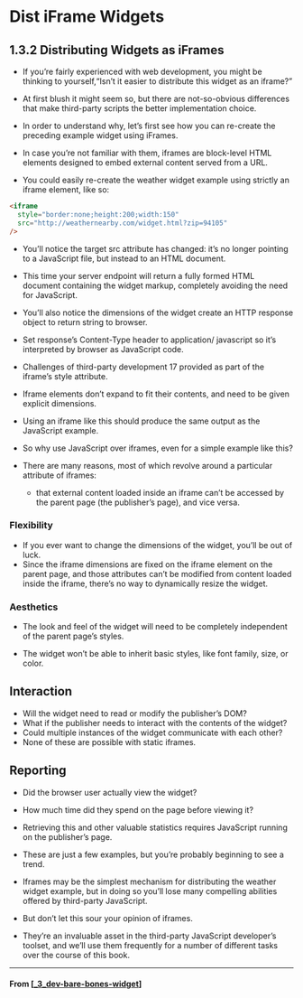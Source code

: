 # Dist iFrame Widgets

## **1.3.2 Distributing Widgets as iFrames**

- If you’re fairly experienced with web development, you might be thinking to yourself,“Isn’t it easier to distribute this widget as an iframe?”
- At first blush it might seem so, but there are not-so-obvious differences that make third-party scripts the better implementation choice.
- In order to understand why, let’s first see how you can re-create the preceding example widget using iFrames.

- In case you’re not familiar with them, iframes are block-level HTML elements designed to embed external content served from a URL.
- You could easily re-create the weather widget example using strictly an iframe element, like so:

```html
<iframe
  style="border:none;height:200;width:150"
  src="http://weathernearby.com/widget.html?zip=94105"
/>
```

- You’ll notice the target src attribute has changed: it’s no longer pointing to a JavaScript file, but instead to an HTML document.
- This time your server endpoint will return a fully formed HTML document containing the widget markup, completely avoiding the need for JavaScript.
- You’ll also notice the dimensions of the widget create an HTTP response object to return string to browser.
- Set response’s Content-Type header to application/ javascript so it’s interpreted by browser as JavaScript code.

- Challenges of third-party development 17 provided as part of the iframe’s style attribute.
- Iframe elements don’t expand to fit their contents, and need to be given explicit dimensions.

- Using an iframe like this should produce the same output as the JavaScript example.
- So why use JavaScript over iframes, even for a simple example like this?
- There are many reasons, most of which revolve around a particular attribute of iframes:
  - that external content loaded inside an iframe can’t be accessed by the parent page (the publisher’s page), and vice versa.

### **Flexibility**

- If you ever want to change the dimensions of the widget, you’ll be out of luck.
- Since the iframe dimensions are fixed on the iframe element on the parent page, and those attributes can’t be modified from content loaded inside the iframe, there’s no way to dynamically resize the widget.

### **Aesthetics**

- The look and feel of the widget will need to be completely independent of the parent page’s styles.

- The widget won’t be able to inherit basic styles, like font family, size, or color.

## **Interaction**

- Will the widget need to read or modify the publisher’s DOM?
- What if the publisher needs to interact with the contents of the widget?
- Could multiple instances of the widget communicate with each other?
- None of these are possible with static iframes.

## Reporting

- Did the browser user actually view the widget?

- How much time did they spend on the page before viewing it?
- Retrieving this and other valuable statistics requires JavaScript running on the publisher’s page.

- These are just a few examples, but you’re probably beginning to see a trend.
- Iframes may be the simplest mechanism for distributing the weather widget example, but in doing so you’ll lose many compelling abilities offered by third-party JavaScript.

- But don’t let this sour your opinion of iframes.
- They’re an invaluable asset in the third-party JavaScript developer’s toolset, and we’ll use them frequently for a number of different tasks over the course of this book.

---

#### From [[_3_dev-bare-bones-widget]]

[//begin]: # "Autogenerated link references for markdown compatibility"
[_3_dev-bare-bones-widget]: _3_dev-bare-bones-widget "Dev Widget"
[//end]: # "Autogenerated link references"
